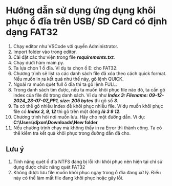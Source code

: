 # Hướng dẫn sử dụng ứng dụng khôi phục ổ đĩa trên USB/ SD Card có định dạng FAT32
1.	Chạy editor như VSCode với quyền Administrator.
2.	Import folder vào trong editor.
3.	Cài đặt các thư viện trong file ***requirements.txt***.
4.	Chạy dưới hàm main.py.
5.	Ta lựa chọn 1 ổ đĩa. Ví dụ ta chọn ổ E: cho FAT32.
6.	Chương trình sẽ list ra các danh sách file đã xóa theo cách quick format. Nếu muốn in ra kết quả như thế này, gõ lệnh QUICK.
7.	Ngoài ra muốn quét full ổ đĩa thì ta gõ lệnh FULL.
8.	Trong danh sách tìm được, nếu ta muốn khôi phục file nào đó, ta cần gõ index của file đó trong danh sách. Ví dụ như ***Index 3: Filename: 09-12-2024_23-07-07_PP1, size: 205 bytes*** thì gõ số ***3***.
9.	Ta có thể gõ nhiều index để khôi phục nhiều file. Ví dụ muốn khôi phục file có ***Index 3, 9, 12*** thì gõ trên một dòng ***là 3 9 12***.
10.	Chương trình hỏi nơi muốn lưu. Hãy cho một đường dẫn. Ví dụ: **C:\Users\djxon\Downloads\New folder**
11.	Nếu chương trình chạy mà không thấy in ra Error thì thành công. Ta có thể kiểm tra kết quả khôi phục trong đường dẫn đã cho.

## Lưu ý
1. Tính năng quét ổ đĩa NTFS đang bị lỗi khi khôi phục nên hiện tại chỉ sử dụng được chức năng quét FAT32
2. Không được lưu file muốn khôi phục ngay trong ổ đĩa đang xử lý. Điều này có thể làm mất file đang khôi phục hoặc gây lỗi.
